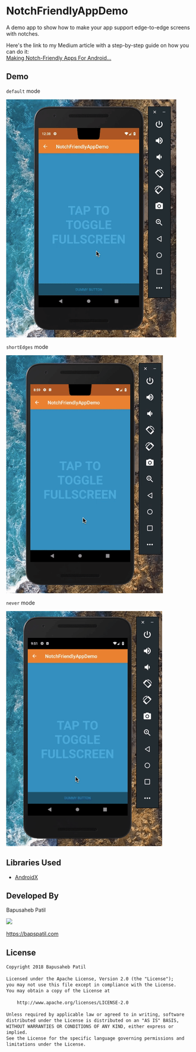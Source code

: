 # NotchFriendlyAppDemo

A demo app to show how to make your app support edge-to-edge screens with notches.

Here's the link to my Medium article with a step-by-step guide on how you can do it:<br>
[Making Notch-Friendly Apps For Android…](https://medium.com/@bapspatil/making-notch-friendly-apps-for-android-75776272be5c)

## Demo

`default` mode

![Demo GIF](./design/default.gif)

`shortEdges` mode

![Demo GIF](./design/shortedges.gif)

`never` mode

![Demo GIF](./design/never.gif)

## Libraries Used

* [AndroidX](https://developer.android.com/topic/libraries/support-library/androidx-overview)

## Developed By

Bapusaheb Patil

<img src="https://github.com/bapspatil.png" width="20%">

https://bapspatil.com

## License

    Copyright 2018 Bapusaheb Patil

    Licensed under the Apache License, Version 2.0 (the "License");
    you may not use this file except in compliance with the License.
    You may obtain a copy of the License at

        http://www.apache.org/licenses/LICENSE-2.0

    Unless required by applicable law or agreed to in writing, software
    distributed under the License is distributed on an "AS IS" BASIS,
    WITHOUT WARRANTIES OR CONDITIONS OF ANY KIND, either express or implied.
    See the License for the specific language governing permissions and
    limitations under the License.